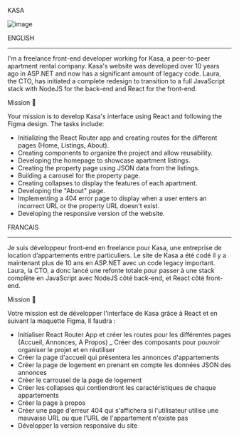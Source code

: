 KASA 

![image](https://github.com/user-attachments/assets/6784bb42-39a0-4cca-b855-70e58a21f57f)

ENGLISH 
________________________________________________________________________________________________________________________________________________________________


I'm a freelance front-end developer working for Kasa, a peer-to-peer apartment rental company.
Kasa's website was developed over 10 years ago in ASP.NET and now has a significant amount of legacy code. Laura, the CTO, has initiated a complete redesign to transition to a full JavaScript stack with NodeJS for the back-end and React for the front-end.

Mission 🎯

Your mission is to develop Kasa's interface using React and following the Figma design. The tasks include:

- Initializing the React Router app and creating routes for the different pages (Home, Listings, About).
- Creating components to organize the project and allow reusability.
- Developing the homepage to showcase apartment listings.
- Creating the property page using JSON data from the listings.
- Building a carousel for the property page.
- Creating collapses to display the features of each apartment.
- Developing the "About" page.
- Implementing a 404 error page to display when a user enters an incorrect URL or the property URL doesn't exist.
- Developing the responsive version of the website.

FRANCAIS
___________________________________________________________________________________________________________________________________________________________________

Je suis développeur front-end en freelance pour Kasa, une entreprise de location d’appartements entre particuliers.
Le site de Kasa a été codé il y a maintenant plus de 10 ans en ASP.NET avec un code legacy important. Laura, la CTO, a donc lancé une refonte totale pour passer à une stack complète en JavaScript avec NodeJS côté back-end, et React côté front-end.

Mission 🎯

Votre mission est de développer l'interface de Kasa grâce à React et en suivant la maquette Figma, Il faudra : 
- Initialiser React Router App et créer les routes pour les différentes pages (Accueil, Annonces, A Propos)
_ Créer des composants pour pouvoir organiser le projet et en réutiliser 
- Créer la page d'accueil qui présentera les annonces d'appartements 
- Créer la page de logement en prenant en compte les données JSON des annonces
- Créer le carrousel de la page de logement 
- Créer les collapses qui contiendront les caractéristiques de chaque appartements
- Créer la page à propos 
- Créer une page d'erreur 404 qui s'affichera si l'utilisateur utilise une mauvaise URL ou que l'URL de l'appartement n'existe pas
- Développer la version responsive du site 
